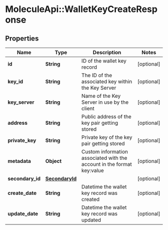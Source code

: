 # MoleculeApi::WalletKeyCreateResponse

## Properties
Name | Type | Description | Notes
------------ | ------------- | ------------- | -------------
**id** | **String** | ID of the wallet key record | [optional] 
**key_id** | **String** | The ID of the associated key within the Key Server | [optional] 
**key_server** | **String** | Name of the Key Server in use by the client | [optional] 
**address** | **String** | Public address of the key pair getting stored | [optional] 
**private_key** | **String** | Private key of the key pair getting stored | [optional] 
**metadata** | **Object** | Custom information associated with the account in the format key:value | [optional] 
**secondary_id** | [**SecondaryId**](SecondaryId.md) |  | [optional] 
**create_date** | **String** | Datetime the wallet key record was created | [optional] 
**update_date** | **String** | Datetime the wallet key record was updated | [optional] 


